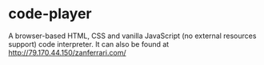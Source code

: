 # code-player
A browser-based HTML, CSS and vanilla JavaScript (no external resources support) code interpreter. It can also be found at http://79.170.44.150/zanferrari.com/
